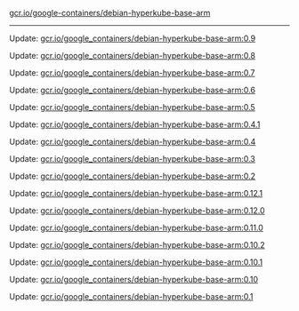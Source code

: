 [gcr.io/google-containers/debian-hyperkube-base-arm](https://hub.docker.com/r/cruse/debian-hyperkube-base-arm/tags/) 

----
Update: [gcr.io/google_containers/debian-hyperkube-base-arm:0.9](https://hub.docker.com/r/cruse/debian-hyperkube-base-arm/tags/)

Update: [gcr.io/google_containers/debian-hyperkube-base-arm:0.8](https://hub.docker.com/r/cruse/debian-hyperkube-base-arm/tags/)

Update: [gcr.io/google_containers/debian-hyperkube-base-arm:0.7](https://hub.docker.com/r/cruse/debian-hyperkube-base-arm/tags/)

Update: [gcr.io/google_containers/debian-hyperkube-base-arm:0.6](https://hub.docker.com/r/cruse/debian-hyperkube-base-arm/tags/)

Update: [gcr.io/google_containers/debian-hyperkube-base-arm:0.5](https://hub.docker.com/r/cruse/debian-hyperkube-base-arm/tags/)

Update: [gcr.io/google_containers/debian-hyperkube-base-arm:0.4.1](https://hub.docker.com/r/cruse/debian-hyperkube-base-arm/tags/)

Update: [gcr.io/google_containers/debian-hyperkube-base-arm:0.4](https://hub.docker.com/r/cruse/debian-hyperkube-base-arm/tags/)

Update: [gcr.io/google_containers/debian-hyperkube-base-arm:0.3](https://hub.docker.com/r/cruse/debian-hyperkube-base-arm/tags/)

Update: [gcr.io/google_containers/debian-hyperkube-base-arm:0.2](https://hub.docker.com/r/cruse/debian-hyperkube-base-arm/tags/)

Update: [gcr.io/google_containers/debian-hyperkube-base-arm:0.12.1](https://hub.docker.com/r/cruse/debian-hyperkube-base-arm/tags/)

Update: [gcr.io/google_containers/debian-hyperkube-base-arm:0.12.0](https://hub.docker.com/r/cruse/debian-hyperkube-base-arm/tags/)

Update: [gcr.io/google_containers/debian-hyperkube-base-arm:0.11.0](https://hub.docker.com/r/cruse/debian-hyperkube-base-arm/tags/)

Update: [gcr.io/google_containers/debian-hyperkube-base-arm:0.10.2](https://hub.docker.com/r/cruse/debian-hyperkube-base-arm/tags/)

Update: [gcr.io/google_containers/debian-hyperkube-base-arm:0.10.1](https://hub.docker.com/r/cruse/debian-hyperkube-base-arm/tags/)

Update: [gcr.io/google_containers/debian-hyperkube-base-arm:0.10](https://hub.docker.com/r/cruse/debian-hyperkube-base-arm/tags/)

Update: [gcr.io/google_containers/debian-hyperkube-base-arm:0.1](https://hub.docker.com/r/cruse/debian-hyperkube-base-arm/tags/)

